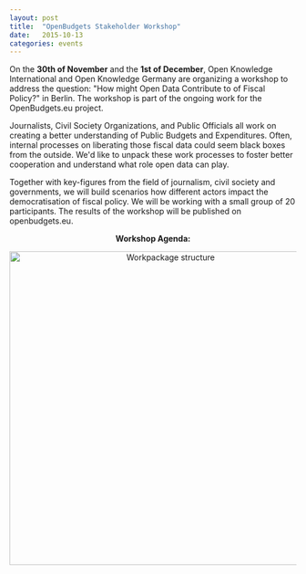 ```yaml
---
layout: post
title:  "OpenBudgets Stakeholder Workshop"
date:   2015-10-13
categories: events
---
```

On the **30th of November** and the **1st of December**, Open Knowledge International and Open Knowledge Germany are organizing a workshop to address the question: "How might Open Data Contribute to of Fiscal Policy?" in Berlin. The workshop is part of the ongoing work for the OpenBudgets.eu project.

Journalists, Civil Society Organizations, and Public Officials all work on creating a better understanding of Public Budgets and Expenditures. Often, internal processes on liberating those fiscal data could seem black boxes from the outside. We'd like to unpack these work processes to foster better cooperation and understand what role open data can play. 

Together with key-figures from the field of journalism, civil society and governments, we will build scenarios how different actors impact the democratisation of fiscal policy. We will be working with a small group of 20 participants. The results of the workshop will be published on openbudgets.eu. 

<p><center><b>Workshop Agenda:</b></p></center>

<p><center><img src="{{site.baseurl}}/assets/posts/stakeholderworkshop_timetable.png" alt="Workpackage structure" width="550"></center></p>